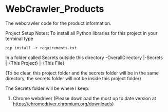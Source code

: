 # WebCrawler_Products
The webcrawler code for the product information.


Project Setup Notes:
To install all Python libraries for this project in your terminal type

    pip install -r requirements.txt

In a folder called Secrets outside this directory
-OverallDirectory
|-Secrets
|-{This Project}
   |-{This File}

(To be clear, this project folder and the secrets folder will be in the same directory, the secrets folder will not be inside this project folder)

The Secrets folder will be where I keep:
1. Chrome webdriver (Please download the most up to date version at https://chromedriver.chromium.org/downloads)